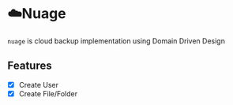 # ☁️Nuage

`nuage` is cloud backup implementation using Domain Driven Design

## Features

- [x] Create User
- [x] Create File/Folder
